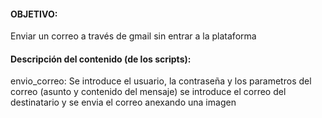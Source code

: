 #### OBJETIVO:
Enviar un correo a través de gmail sin entrar a la plataforma

#### Descripción del contenido (de los scripts): 
envio_correo: Se introduce el usuario, la contraseña y los parametros del correo (asunto y contenido del mensaje) se introduce el correo del destinatario y se envia el correo anexando una imagen
